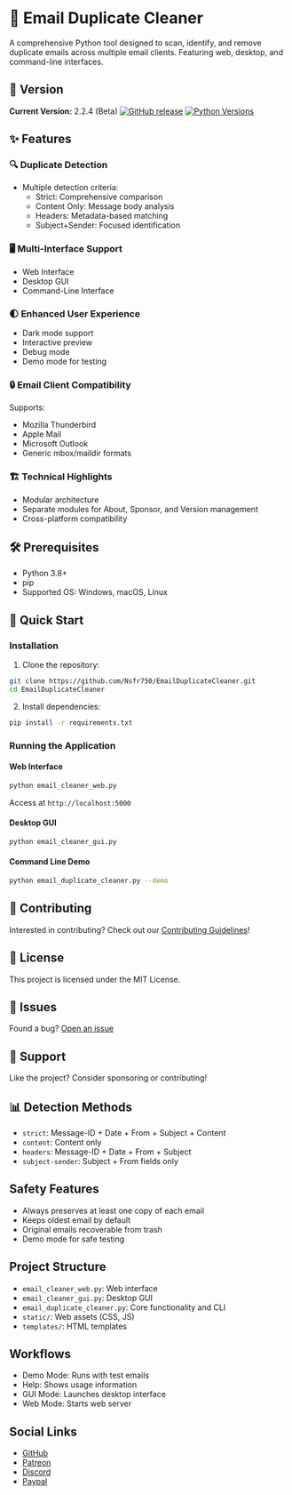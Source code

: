 # 📧 Email Duplicate Cleaner

A comprehensive Python tool designed to scan, identify, and remove duplicate emails across multiple email clients. Featuring web, desktop, and command-line interfaces.

## 🚀 Version

**Current Version:** 2.2.4 (Beta)
[![GitHub release](https://img.shields.io/badge/release-v2.2.4-blue)](https://github.com/Nsfr750/EmailDuplicateCleaner)
[![Python Versions](https://img.shields.io/badge/python-3.8%20|%203.9%20|%203.10%20|%203.11%20|%203.12-blue)](https://www.python.org/)

## ✨ Features

### 🔍 Duplicate Detection
- Multiple detection criteria:
  - Strict: Comprehensive comparison
  - Content Only: Message body analysis
  - Headers: Metadata-based matching
  - Subject+Sender: Focused identification

### 🖥️ Multi-Interface Support
- Web Interface
- Desktop GUI
- Command-Line Interface

### 🌓 Enhanced User Experience
- Dark mode support
- Interactive preview
- Debug mode
- Demo mode for testing

### 🔒 Email Client Compatibility
Supports:
- Mozilla Thunderbird
- Apple Mail
- Microsoft Outlook
- Generic mbox/maildir formats

### 🏗️ Technical Highlights
- Modular architecture
- Separate modules for About, Sponsor, and Version management
- Cross-platform compatibility

## 🛠️ Prerequisites

- Python 3.8+
- pip
- Supported OS: Windows, macOS, Linux

## 🚀 Quick Start

### Installation

1. Clone the repository:
```bash
git clone https://github.com/Nsfr750/EmailDuplicateCleaner.git
cd EmailDuplicateCleaner
```

2. Install dependencies:
```bash
pip install -r requirements.txt
```

### Running the Application

#### Web Interface
```bash
python email_cleaner_web.py
```
Access at `http://localhost:5000`

#### Desktop GUI
```bash
python email_cleaner_gui.py
```

#### Command Line Demo
```bash
python email_duplicate_cleaner.py --demo
```

## 🤝 Contributing

Interested in contributing? Check out our [Contributing Guidelines](CONTRIBUTING.md)!

## 📄 License

This project is licensed under the MIT License.

## 🐛 Issues

Found a bug? [Open an issue](https://github.com/Nsfr750/EmailDuplicateCleaner/issues)

## 💖 Support

Like the project? Consider sponsoring or contributing!

## 📊 Detection Methods

- `strict`: Message-ID + Date + From + Subject + Content
- `content`: Content only
- `headers`: Message-ID + Date + From + Subject  
- `subject-sender`: Subject + From fields only

## Safety Features

- Always preserves at least one copy of each email
- Keeps oldest email by default
- Original emails recoverable from trash
- Demo mode for safe testing

## Project Structure

- `email_cleaner_web.py`: Web interface
- `email_cleaner_gui.py`: Desktop GUI 
- `email_duplicate_cleaner.py`: Core functionality and CLI
- `static/`: Web assets (CSS, JS)
- `templates/`: HTML templates

## Workflows

- Demo Mode: Runs with test emails
- Help: Shows usage information 
- GUI Mode: Launches desktop interface
- Web Mode: Starts web server

## Social Links

- [GitHub](https://github.com/sponsors/Nsfr750)
- [Patreon](https://www.patreon.com/Nsfr750)
- [Discord](https://discord.gg/BvvkUEP9)
- [Paypal](https://paypal.me/3dmega)
